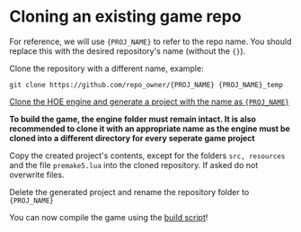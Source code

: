 # Cloning an existing game repo

For reference, we will use ```{PROJ_NAME}``` to refer to the repo name. You should replace this with the desired repository's name (without the ```{}```).

Clone the repository with a different name, example:

```git clone https://github.com/repo_owner/{PROJ_NAME} {PROJ_NAME}_temp```

[Clone the HOE engine and generate a project with the name as ```{PROJ_NAME}```](https://github.com/HO-org/HOE#readme)

**To build the game, the engine folder must remain intact.
It is also recommended to clone it with an appropriate name as the engine must be cloned into a different directory for every seperate game project**

Copy the created project's contents, except for the folders ```src, resources``` and the file ```premake5.lua``` into the cloned repository.
If asked do not overwrite files.

Delete the generated project and rename the repository folder to ```{PROJ_NAME}```

You can now compile the game using the [build script](https://github.com/HO-org/HOE/blob/master/README.md#the-build-script)!
